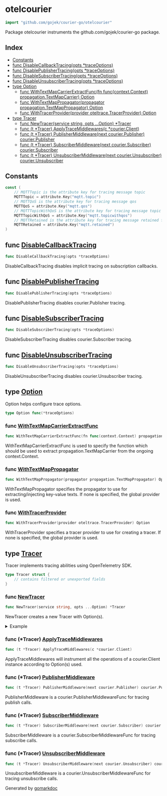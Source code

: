 <!-- Code generated by gomarkdoc. DO NOT EDIT -->

# otelcourier

```go
import "github.com/gojek/courier-go/otelcourier"
```

Package otelcourier instruments the github.com/gojek/courier\-go package.

## Index

- [Constants](<#constants>)
- [func DisableCallbackTracing\(opts \*traceOptions\)](<#DisableCallbackTracing>)
- [func DisablePublisherTracing\(opts \*traceOptions\)](<#DisablePublisherTracing>)
- [func DisableSubscriberTracing\(opts \*traceOptions\)](<#DisableSubscriberTracing>)
- [func DisableUnsubscriberTracing\(opts \*traceOptions\)](<#DisableUnsubscriberTracing>)
- [type Option](<#Option>)
  - [func WithTextMapCarrierExtractFunc\(fn func\(context.Context\) propagation.TextMapCarrier\) Option](<#WithTextMapCarrierExtractFunc>)
  - [func WithTextMapPropagator\(propagator propagation.TextMapPropagator\) Option](<#WithTextMapPropagator>)
  - [func WithTracerProvider\(provider oteltrace.TracerProvider\) Option](<#WithTracerProvider>)
- [type Tracer](<#Tracer>)
  - [func NewTracer\(service string, opts ...Option\) \*Tracer](<#NewTracer>)
  - [func \(t \*Tracer\) ApplyTraceMiddlewares\(c \*courier.Client\)](<#Tracer.ApplyTraceMiddlewares>)
  - [func \(t \*Tracer\) PublisherMiddleware\(next courier.Publisher\) courier.Publisher](<#Tracer.PublisherMiddleware>)
  - [func \(t \*Tracer\) SubscriberMiddleware\(next courier.Subscriber\) courier.Subscriber](<#Tracer.SubscriberMiddleware>)
  - [func \(t \*Tracer\) UnsubscriberMiddleware\(next courier.Unsubscriber\) courier.Unsubscriber](<#Tracer.UnsubscriberMiddleware>)


## Constants

<a name="MQTTTopic"></a>

```go
const (
    // MQTTTopic is the attribute key for tracing message topic
    MQTTTopic = attribute.Key("mqtt.topic")
    // MQTTQoS is the attribute key for tracing message qos
    MQTTQoS = attribute.Key("mqtt.qos")
    // MQTTTopicWithQoS is the attribute key for tracing message topic and qos together
    MQTTTopicWithQoS = attribute.Key("mqtt.topicwithqos")
    // MQTTRetained is the attribute key for tracing message retained flag
    MQTTRetained = attribute.Key("mqtt.retained")
)
```

<a name="DisableCallbackTracing"></a>
## func [DisableCallbackTracing](<https://github.com/gojek/courier-go/blob/main/otelcourier/options.go#L59>)

```go
func DisableCallbackTracing(opts *traceOptions)
```

DisableCallbackTracing disables implicit tracing on subscription callbacks.

<a name="DisablePublisherTracing"></a>
## func [DisablePublisherTracing](<https://github.com/gojek/courier-go/blob/main/otelcourier/options.go#L62>)

```go
func DisablePublisherTracing(opts *traceOptions)
```

DisablePublisherTracing disables courier.Publisher tracing.

<a name="DisableSubscriberTracing"></a>
## func [DisableSubscriberTracing](<https://github.com/gojek/courier-go/blob/main/otelcourier/options.go#L65>)

```go
func DisableSubscriberTracing(opts *traceOptions)
```

DisableSubscriberTracing disables courier.Subscriber tracing.

<a name="DisableUnsubscriberTracing"></a>
## func [DisableUnsubscriberTracing](<https://github.com/gojek/courier-go/blob/main/otelcourier/options.go#L68>)

```go
func DisableUnsubscriberTracing(opts *traceOptions)
```

DisableUnsubscriberTracing disables courier.Unsubscriber tracing.

<a name="Option"></a>
## type [Option](<https://github.com/gojek/courier-go/blob/main/otelcourier/options.go#L30>)

Option helps configure trace options.

```go
type Option func(*traceOptions)
```

<a name="WithTextMapCarrierExtractFunc"></a>
### func [WithTextMapCarrierExtractFunc](<https://github.com/gojek/courier-go/blob/main/otelcourier/options.go#L54>)

```go
func WithTextMapCarrierExtractFunc(fn func(context.Context) propagation.TextMapCarrier) Option
```

WithTextMapCarrierExtractFunc is used to specify the function which should be used to extract propagation.TextMapCarrier from the ongoing context.Context.

<a name="WithTextMapPropagator"></a>
### func [WithTextMapPropagator](<https://github.com/gojek/courier-go/blob/main/otelcourier/options.go#L48>)

```go
func WithTextMapPropagator(propagator propagation.TextMapPropagator) Option
```

WithTextMapPropagator specifies the propagator to use for extracting/injecting key\-value texts. If none is specified, the global provider is used.

<a name="WithTracerProvider"></a>
### func [WithTracerProvider](<https://github.com/gojek/courier-go/blob/main/otelcourier/options.go#L42>)

```go
func WithTracerProvider(provider oteltrace.TracerProvider) Option
```

WithTracerProvider specifies a tracer provider to use for creating a tracer. If none is specified, the global provider is used.

<a name="Tracer"></a>
## type [Tracer](<https://github.com/gojek/courier-go/blob/main/otelcourier/trace.go#L17-L23>)

Tracer implements tracing abilities using OpenTelemetry SDK.

```go
type Tracer struct {
    // contains filtered or unexported fields
}
```

<a name="NewTracer"></a>
### func [NewTracer](<https://github.com/gojek/courier-go/blob/main/otelcourier/trace.go#L26>)

```go
func NewTracer(service string, opts ...Option) *Tracer
```

NewTracer creates a new Tracer with Option\(s\).

<details><summary>Example</summary>
<p>



```go
package main

import (
	"context"
	"os"
	"os/signal"
	"syscall"

	"go.opentelemetry.io/otel"
	"go.opentelemetry.io/otel/sdk/trace"

	courier "github.com/gojek/courier-go"
	"github.com/gojek/courier-go/otelcourier"
)

func main() {
	tp := trace.NewTracerProvider()
	defer tp.Shutdown(context.Background())

	otel.SetTracerProvider(tp)

	c, _ := courier.NewClient()
	otelcourier.NewTracer("service-name").ApplyTraceMiddlewares(c)

	if err := c.Start(); err != nil {
		panic(err)
	}

	stopCh := make(chan os.Signal, 1)
	signal.Notify(stopCh, []os.Signal{os.Interrupt, syscall.SIGTERM}...)

	if err := c.Publish(
		context.Background(), "test-topic", "message", courier.QOSOne); err != nil {
		panic(err)
	}
	<-stopCh

	c.Stop()
}
```

</p>
</details>

<a name="Tracer.ApplyTraceMiddlewares"></a>
### func \(\*Tracer\) [ApplyTraceMiddlewares](<https://github.com/gojek/courier-go/blob/main/otelcourier/trace.go#L49>)

```go
func (t *Tracer) ApplyTraceMiddlewares(c *courier.Client)
```

ApplyTraceMiddlewares will instrument all the operations of a courier.Client instance according to Option\(s\) used.

<a name="Tracer.PublisherMiddleware"></a>
### func \(\*Tracer\) [PublisherMiddleware](<https://github.com/gojek/courier-go/blob/main/otelcourier/publish.go#L20>)

```go
func (t *Tracer) PublisherMiddleware(next courier.Publisher) courier.Publisher
```

PublisherMiddleware is a courier.PublisherMiddlewareFunc for tracing publish calls.

<a name="Tracer.SubscriberMiddleware"></a>
### func \(\*Tracer\) [SubscriberMiddleware](<https://github.com/gojek/courier-go/blob/main/otelcourier/subscribe.go#L25>)

```go
func (t *Tracer) SubscriberMiddleware(next courier.Subscriber) courier.Subscriber
```

SubscriberMiddleware is a courier.SubscriberMiddlewareFunc for tracing subscribe calls.

<a name="Tracer.UnsubscriberMiddleware"></a>
### func \(\*Tracer\) [UnsubscriberMiddleware](<https://github.com/gojek/courier-go/blob/main/otelcourier/unsubscribe.go#L19>)

```go
func (t *Tracer) UnsubscriberMiddleware(next courier.Unsubscriber) courier.Unsubscriber
```

UnsubscriberMiddleware is a courier.UnsubscriberMiddlewareFunc for tracing unsubscribe calls.

Generated by [gomarkdoc](<https://github.com/princjef/gomarkdoc>)
